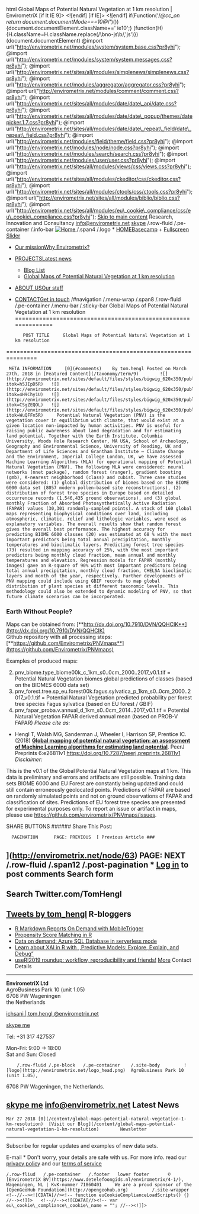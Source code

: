 html                 Global Maps of Potential Natural Vegetation at 1 km resolution | EnvirometriX  [if lt IE 9]> <script type="text/javascript">/*@cc\_on'abbr article aside audio canvas details figcaption figure footer header hgroup mark meter nav output progress section summary subline time video'.replace(/\w+/g,function(n){document.createElement(n)})@*/</script> <![endif] [if IE]> <script src="//html5shim.googlecode.com/svn/trunk/html5.js"></script> <style type="text/css" media="all">.fullscreen.front .row-fluid.pe-block{margin-bottom:0;}</style> <![endif] if(Function('/*@cc\_on return document.documentMode===10@*/')()){document.documentElement.className+=' ie10';} (function(H){H.className=H.className.replace(/\bno-js\b/,'js')})(document.documentElement)  @import url("http://envirometrix.net/modules/system/system.base.css?pr8yhi"); @import url("http://envirometrix.net/modules/system/system.messages.css?pr8yhi");   @import url("http://envirometrix.net/sites/all/modules/simplenews/simplenews.css?pr8yhi"); @import url("http://envirometrix.net/modules/aggregator/aggregator.css?pr8yhi"); @import url("http://envirometrix.net/modules/comment/comment.css?pr8yhi"); @import url("http://envirometrix.net/sites/all/modules/date/date\_api/date.css?pr8yhi"); @import url("http://envirometrix.net/sites/all/modules/date/date\_popup/themes/datepicker.1.7.css?pr8yhi"); @import url("http://envirometrix.net/sites/all/modules/date/date\_repeat\_field/date\_repeat\_field.css?pr8yhi"); @import url("http://envirometrix.net/modules/field/theme/field.css?pr8yhi"); @import url("http://envirometrix.net/modules/node/node.css?pr8yhi"); @import url("http://envirometrix.net/modules/search/search.css?pr8yhi"); @import url("http://envirometrix.net/modules/user/user.css?pr8yhi"); @import url("http://envirometrix.net/sites/all/modules/views/css/views.css?pr8yhi"); @import url("http://envirometrix.net/sites/all/modules/ckeditor/css/ckeditor.css?pr8yhi");   @import url("http://envirometrix.net/sites/all/modules/ctools/css/ctools.css?pr8yhi"); @import url("http://envirometrix.net/sites/all/modules/biblio/biblio.css?pr8yhi"); @import url("http://envirometrix.net/sites/all/modules/eu\_cookie\_compliance/css/eu\_cookie\_compliance.css?pr8yhi");   <!--/*--><![CDATA[/*><!--*/ body{background-color:#eeeeee !important;} #sliding-popup.sliding-popup-bottom,#sliding-popup.sliding-popup-bottom .eu-cookie-withdraw-banner,.eu-cookie-withdraw-tab{background:#0779bf;}#sliding-popup.sliding-popup-bottom.eu-cookie-withdraw-wrapper{background:transparent}#sliding-popup .popup-content #popup-text h1,#sliding-popup .popup-content #popup-text h2,#sliding-popup .popup-content #popup-text h3,#sliding-popup .popup-content #popup-text p,.eu-cookie-compliance-more-button,.eu-cookie-compliance-secondary-button,.eu-cookie-withdraw-tab{color:#fff !important;}.eu-cookie-withdraw-tab{border-color:#fff;} /*]]>*/-->   @import url("http://envirometrix.net/sites/all/themes/bigwig/css/entypo-icon-font.css?pr8yhi"); @import url("http://envirometrix.net/sites/all/themes/bigwig/theme/compressed/template.min.css?pr8yhi"); @import url("http://envirometrix.net/sites/all/themes/bigwig/css/slider.css?pr8yhi"); @import url("http://envirometrix.net/sites/all/themes/bigwig/css/color.css?pr8yhi"); @import url("http://envirometrix.net/sites/all/themes/bigwig/css/custom.css?pr8yhi");            <!--//--><![CDATA[//><!-- jQuery.extend(Drupal.settings, {"basePath":"\/","pathPrefix":"","ajaxPageState":{"theme":"bigwig","theme\_token":"XO\_fmQUKwi8CBPhPTRX1DBL4mdcYY4qrrEO5XLw2iqQ","js":{"0":1,"1":1,"modules\/statistics\/statistics.js":1,"\/\/platform.twitter.com\/widgets.js":1,"sites\/all\/modules\/eu\_cookie\_compliance\/js\/eu\_cookie\_compliance.js":1,"misc\/jquery-extend-3.4.0.js":1,"misc\/jquery.once.js":1,"misc\/drupal.js":1,"https:\/\/maps.googleapis.com\/maps\/api\/js?key=AIzaSyAcm19rm3nqlSlT9b\_1EUncrNfKMASXTH4\u0026v=3.26":1,"sites\/all\/modules\/eu\_cookie\_compliance\/js\/jquery.cookie-1.4.1.min.js":1,"sites\/all\/modules\/ip\_geoloc\/js\/ip\_geoloc\_current\_location.js":1,"sites\/all\/themes\/bigwig\/theme\/compressed\/template.min.js":1,"sites\/all\/themes\/bigwig\/js\/bigwig.js":1},"css":{"modules\/system\/system.base.css":1,"modules\/system\/system.messages.css":1,"sites\/all\/modules\/simplenews\/simplenews.css":1,"modules\/aggregator\/aggregator.css":1,"modules\/comment\/comment.css":1,"sites\/all\/modules\/date\/date\_api\/date.css":1,"sites\/all\/modules\/date\/date\_popup\/themes\/datepicker.1.7.css":1,"sites\/all\/modules\/date\/date\_repeat\_field\/date\_repeat\_field.css":1,"modules\/field\/theme\/field.css":1,"modules\/node\/node.css":1,"modules\/search\/search.css":1,"modules\/user\/user.css":1,"sites\/all\/modules\/views\/css\/views.css":1,"sites\/all\/modules\/ckeditor\/css\/ckeditor.css":1,"sites\/all\/modules\/ctools\/css\/ctools.css":1,"sites\/all\/modules\/biblio\/biblio.css":1,"sites\/all\/modules\/eu\_cookie\_compliance\/css\/eu\_cookie\_compliance.css":1,"1":1,"0":1,"sites\/all\/themes\/bigwig\/css\/entypo-icon-font.css":1,"sites\/all\/themes\/bigwig\/theme\/compressed\/template.min.css":1,"sites\/all\/themes\/bigwig\/css\/slider.css":1,"sites\/all\/themes\/bigwig\/css\/color.css":1,"sites\/all\/themes\/bigwig\/css\/custom.css":1}},"ip\_geoloc\_menu\_callback":"http:\/\/envirometrix.net\/js\/ip\_geoloc\/current\_location","ip\_geoloc\_refresh\_page":false,"ip\_geoloc\_reverse\_geocode":true,"urlIsAjaxTrusted":{"\/content\/global-maps-potential-natural-vegetation-1-km-resolution":true},"eu\_cookie\_compliance":{"popup\_enabled":true,"popup\_agreed\_enabled":false,"popup\_hide\_agreed":false,"popup\_clicking\_confirmation":true,"popup\_scrolling\_confirmation":false,"popup\_html\_info":"\u003Cdiv\u003E\n \u003Cdiv class =\u0022popup-content info\u0022\u003E\n \u003Cdiv id=\u0022popup-text\u0022\u003E\n \u003Ch2\u003EWe use cookies on this site to enhance your user experience\u003C\/h2\u003E\u003Cp\u003EBy clicking any link on this page you are giving your consent for us to set cookies.\u003C\/p\u003E \u003Cbutton type=\u0022button\u0022 class=\u0022find-more-button eu-cookie-compliance-more-button\u0022\u003EMore info\u003C\/button\u003E\n \u003C\/div\u003E\n \u003Cdiv id=\u0022popup-buttons\u0022\u003E\n \u003Cbutton type=\u0022button\u0022 class=\u0022agree-button eu-cookie-compliance-default-button\u0022\u003EOK, I agree\u003C\/button\u003E\n \u003C\/div\u003E\n \u003C\/div\u003E\n\u003C\/div\u003E","use\_mobile\_message":false,"mobile\_popup\_html\_info":"\u003Cdiv\u003E\n \u003Cdiv class =\u0022popup-content info\u0022\u003E\n \u003Cdiv id=\u0022popup-text\u0022\u003E\n \u003Cbutton type=\u0022button\u0022 class=\u0022find-more-button eu-cookie-compliance-more-button\u0022\u003EMore info\u003C\/button\u003E\n \u003C\/div\u003E\n \u003Cdiv id=\u0022popup-buttons\u0022\u003E\n \u003Cbutton type=\u0022button\u0022 class=\u0022agree-button eu-cookie-compliance-default-button\u0022\u003EOK, I agree\u003C\/button\u003E\n \u003C\/div\u003E\n \u003C\/div\u003E\n\u003C\/div\u003E\n","mobile\_breakpoint":"768","popup\_html\_agreed":"\u003Cdiv\u003E\n \u003Cdiv class =\u0022popup-content agreed\u0022\u003E\n \u003Cdiv id=\u0022popup-text\u0022\u003E\n \u003Ch2\u003EThank you for accepting cookies\u003C\/h2\u003E\u003Cp\u003EYou can now hide this message or find out more about cookies.\u003C\/p\u003E \u003C\/div\u003E\n \u003Cdiv id=\u0022popup-buttons\u0022\u003E\n \u003Cbutton type=\u0022button\u0022 class=\u0022hide-popup-button eu-cookie-compliance-hide-button\u0022\u003EHide\u003C\/button\u003E\n \u003Cbutton type=\u0022button\u0022 class=\u0022find-more-button eu-cookie-compliance-more-button-thank-you\u0022 \u003EMore info\u003C\/button\u003E\n \u003C\/div\u003E\n \u003C\/div\u003E\n\u003C\/div\u003E","popup\_use\_bare\_css":false,"popup\_height":"auto","popup\_width":"100%","popup\_delay":1000,"popup\_link":"\/","popup\_link\_new\_window":1,"popup\_position":null,"popup\_language":"en","store\_consent":false,"better\_support\_for\_screen\_readers":0,"reload\_page":0,"domain":"","popup\_eu\_only\_js":0,"cookie\_lifetime":100,"cookie\_session":false,"disagree\_do\_not\_show\_popup":0,"method":"default","whitelisted\_cookies":"","withdraw\_markup":"\u003Cbutton type=\u0022button\u0022 class=\u0022eu-cookie-withdraw-tab\u0022\u003EPrivacy settings\u003C\/button\u003E\n\u003Cdiv class=\u0022eu-cookie-withdraw-banner\u0022\u003E\n \u003Cdiv class=\u0022popup-content info\u0022\u003E\n \u003Cdiv id=\u0022popup-text\u0022\u003E\n \u003Ch2\u003EWe use cookies on this site to enhance your user experience\u003C\/h2\u003E\u003Cp\u003EYou have given your consent for us to set cookies.\u003C\/p\u003E \u003C\/div\u003E\n \u003Cdiv id=\u0022popup-buttons\u0022\u003E\n \u003Cbutton type=\u0022button\u0022 class=\u0022eu-cookie-withdraw-button\u0022\u003EWithdraw consent\u003C\/button\u003E\n \u003C\/div\u003E\n \u003C\/div\u003E\n\u003C\/div\u003E\n","withdraw\_enabled":false},"statistics":{"data":{"nid":"64"},"url":"\/modules\/statistics\/statistics.php"}}); //--><!]]>     [Skip to main content](#main-content)         Research, Innovation and Consultancy      [info@envirometrix.net](mailto:info@envirometrix.net) [skype](skype:ichsani.wheeler?chat) [](https://github.com/envirometrix) [](https://twitter.com/IchsaniWheeler) [](https://www.linkedin.com/company/envirometrix/)     /.row-fluid   /.pe-container   /.info-bar      [ ![Home](http://envirometrix.net/sites/all/themes/bigwig/logo.png) ](/ "Home")  /.span4 /.logo    * [HOMEBasecamp](http://envirometrix.net)
	+ [Fullscreen Slider](http://envirometrix.net)
	 
 * [Our missionWhy Envirometrix?](http://envirometrix.net/node/4)
 * [PROJECTSLatest news](http://envirometrix.net/blog)
	+ [Blog List](http://envirometrix.net/blog)
	 + [Global Maps of Potential Natural Vegetation at 1 km resolution](http://envirometrix.net/node/64)
	 
 * [ABOUT USOur staff](http://envirometrix.net/staff)
 * [CONTACTGet in touch](http://envirometrix.net/contact)
    /#navigation    /.menu-wrap /.span8   /.row-fluid   /.pe-container   /.menu-bar    /.sticky-bar      Global Maps of Potential Natural Vegetation at 1 km resolution
==============================================================

          POST TITLE     Global Maps of Potential Natural Vegetation at 1 km resolution
===============================================================

     META INFORMATION     [0](#comments)    By tom.hengl Posted on March 27th, 2018 in [Featured Content](/taxonomy/term/9)        ![](http://envirometrix.net/sites/default/files/styles/bigwig_620x350/public/Fig_global_biomes_map.png?itok=h5JIpD5R)   ![](http://envirometrix.net/sites/default/files/styles/bigwig_620x350/public/Fig_FAPAR_predicted_global.png?itok=4H9Chy1U)   ![](http://envirometrix.net/sites/default/files/styles/bigwig_620x350/public/Fig_actual_vs_potential_FAPAR_Feb_SSA.png?itok=CSgZEQOL)   ![](http://envirometrix.net/sites/default/files/styles/bigwig_620x350/public/Fig_EU_forest_species_map.png?itok=WuQFFn5R)     Potential Natural Vegetation (PNV) is the vegetation cover in equilibrium with climate, that would exist at a given location non-impacted by human activities. PNV is useful for raising public awareness about land degradation and for estimating land potential. Together with the Earth Institute, Columbia University, Woods Hole Research Center, MA USA, School of Archeology, Geography and Environmental Science, University of Reading, UK and Department of Life Sciences and Grantham Institute — Climate Change and the Environment, Imperial College London, UK, we have assessed Machine Learning Algorithms (MLA) for operational mapping of Potential Natural Vegetation (PNV). The following MLA were considered: neural networks (nnet package), random forest (ranger), gradient boosting (gmb), K-nearest neighborhood (class) and cubist. Three case studies were considered: (1) global distribution of biomes based on the BIOME 6000 data set (8057 modern pollen-based site reconstructions), (2) distribution of forest tree species in Europe based on detailed occurrence records (1,546,435 ground observations), and (3) global monthly Fraction of Absorbed Photosynthetically Active Radiation (FAPAR) values (30,301 randomly-sampled points). A stack of 160 global maps representing biophysical conditions over land, including atmospheric, climatic, relief and lithologic variables, were used as explanatory variables. The overall results show that random forest gives the overall best performance. The highest accuracy for predicting BIOME 6000 classes (20) was estimated at 68 % with the most important predictors being total annual precipitation, monthly temperatures and bioclimatic layers. Predicting forest tree species (73) resulted in mapping accuracy of 25%, with the most important predictors being monthly cloud fraction, mean annual and monthly temperatures and elevation. Regression models for FAPAR (monthly images) gave an R-square of 90% with most important predictors being total annual precipitation, monthly cloud fraction, CHELSA bioclimatic layers and month of the year, respectively. Further developments of PNV mapping could include using GBIF records to map global distribution of plant species at different taxonomic levels. This methodology could also be extended to dynamic modeling of PNV, so that future climate scenarios can be incorporated.

 ### Earth Without People?

 Maps can be obtained from: [**http://dx.doi.org/10.7910/DVN/QQHCIK**](http://dx.doi.org/10.7910/DVN/QQHCIK)   
 Github repository with all processing steps: [**https://github.com/Envirometrix/PNVmaps**](https://github.com/Envirometrix/PNVmaps)

  Examples of produced maps:

  2. pnv\_biome.type\_biome00k\_c\_1km\_s0..0cm\_2000..2017\_v0.1.tif = Potential Natural Vegetation biomes global predictions of classes (based on the BIOMES 6000 data set)
 4. pnv\_forest.tree.sp\_eu.forest00k.fagus.sylvatica\_p\_1km\_s0..0cm\_2000..2017\_v0.1.tif = Potential Natural Vegetation predicted probability per forest tree species Fagus sylvatica (based on EU forest / GBIF)
 6. pnv\_fapar\_proba.v.annual\_d\_1km\_s0..0cm\_2014..2017\_v0.1.tif = Potential Natural Vegetation FAPAR derived annual mean (based on PROB-V FAPAR)
    *Please cite as:*

  * Hengl T, Walsh MG, Sanderman J, Wheeler I, Harrison SP, Prentice IC. (2018) [**Global mapping of potential natural vegetation: an assessment of Machine Learning algorithms for estimating land potential**](https://peerj.com/preprints/26811/). PeerJ Preprints 6:e26811v1 https://doi.org/10.7287/peerj.preprints.26811v1
   *Disclaimer:*

 This is the v0.1 of the Global Potential Natural Vegetation maps at 1 km. This data is preliminary and errors and artifacts are still possible. Training data sets BIOME 6000 and EU Forest are constantly being updated and could still contain erroneously geolocated points. Predictions of FAPAR are based on randomly simulated points and not on ground observations of FAPAR and classification of sites. Predictions of EU forest tree species are presented for experimental purposes only. To report an issue or artifact in maps, please use <https://github.com/envirometrix/PNVmaps/issues>.

  SHARE BUTTONS   ###### Share This Post:

      PAGINATION      PAGE: PREVIOUS  [ Previous Article ### 

   ](http://envirometrix.net/node/63)  PAGE: NEXT   /.row-fluid   /.span12   /.post-pagination  * [Log in](/user/login?destination=node/64%23comment-form) to post comments
         Search form
-----------

  Search          Twitter.com/TomHengl
---------------------

 [Tweets by tom\_hengl](https://twitter.com/tom_hengl)   R-bloggers
-----------

 * [R Markdown Reports On Demand with MobileTrigger](http://feedproxy.google.com/~r/RBloggers/~3/MN-kV7SLoLc/) 
 * [Propensity Score Matching in R](http://feedproxy.google.com/~r/RBloggers/~3/-L5RiTxG4tM/) 
 * [Data on demand: Azure SQL Database in serverless mode](http://feedproxy.google.com/~r/RBloggers/~3/__iv2qnppM8/) 
 * [Learn about XAI in R with ,,Predictive Models: Explore, Explain, and Debug”](http://feedproxy.google.com/~r/RBloggers/~3/QUeyZUp8d48/) 
 * [useR!2019 roundup: workflow, reproducibility and friends!](http://feedproxy.google.com/~r/RBloggers/~3/7qDW_1s1NW8/) 
 [More](/aggregator/sources/1 "View this feed's recent news.")   Contact Details
----------------

   **EnvirometriX Ltd**  
 AgroBusiness Park 10 (unit 1.05)  
 6708 PW Wageningen  
 the Netherlands

   [ichsani | tom.hengl @envirometrix.net](mailto:ichsani@envirometrix.net&cc=tom.hengl@envirometrix.net)

   [skype me](skype:ichsani.wheeler?chat)

 Tel: +31 317 427537

   Mon-Fri: 9:00 → 18:00  
 Sat and Sun: Closed

        /.row-fluid /.pe-block   /.pe-container    /.site-body         ![logo](http://envirometrix.net/logo_head.png)  AgroBusiness Park 10 (unit 1.05),  
 6708 PW Wageningen, the Netherlands.

 [skype me](skype:ichsani.wheeler?chat) [info@envirometrix.net](mailto:info@envirometrix.net)  [](https://github.com/envirometrix) [](https://twitter.com/IchsaniWheeler) [](https://www.linkedin.com/company/envirometrix/)      Latest News
------------

    Mar 27 2018 [0](/content/global-maps-potential-natural-vegetation-1-km-resolution)  [Visit our Blog](/content/global-maps-potential-natural-vegetation-1-km-resolution)        Newsletter
-----------

 Subscribe for regular updates and examples of new data sets.

  E-mail *      Don't worry, your details are safe with us. For more info. read our [privacy policy](https://envirometrix.net/content/privacy-policy) and our [terms of service](http://envirometrix.net/content/terms-service)

    /.row-fliud   /.pe-container   /.footer   lower footer       © [EnvirometriX BV](https://www.detelefoongids.nl/envirometrix/4-1/), Wageningen, NL | KvK-nummer 71860401     We are a proud sponsor of the [OpenGeoHub Foundation](http://opengeohub.org)         /.site-wrapper   <!--//--><![CDATA[//><!-- function euCookieComplianceLoadScripts() {} //--><!]]>   <!--//--><![CDATA[//><!-- var eu\_cookie\_compliance\_cookie\_name = ""; //--><!]]>